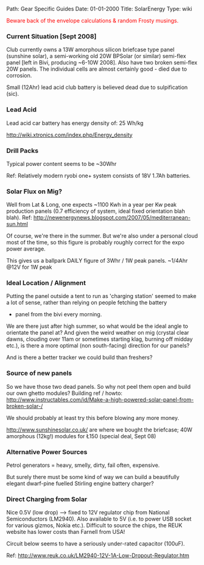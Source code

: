 Path: Gear Specific Guides
Date: 01-01-2000
Title: SolarEnergy
Type: wiki



<span style="color: red;">Beware back of the envelope calculations &
random Frosty musings.</span>





### Current Situation \[Sept 2008\]

Club currently owns a 13W amorphous silicon briefcase type panel
(sunshine solar), a semi-working old 20W BPSolar (or similar) semi-flex
panel \[left in Bivi, producing \~6-10W 2008\]. Also have two broken
semi-flex 20W panels. The individual cells are almost certainly good -
died due to corrosion.

Small (12Ahr) lead acid club battery is believed dead due to
sulpification (sic).





### Lead Acid

Lead acid car battery has energy density of: 25 Wh/kg

<http://wiki.xtronics.com/index.php/Energy_density>





### Drill Packs

Typical power content seems to be \~30Whr

Ref: Relatively modern ryobi one+ system consists of 18V 1.7Ah
batteries.





### Solar Flux on Mig?

Well from Lat & Long, one expects \~1100 Kwh in a year per Kw peak
production panels (0.7 efficiency of system, ideal fixed orientation
blah blah). Ref:
<http://newenergynews.blogspot.com/2007/05/mediterranean-sun.html>

Of course, we're there in the summer. But we're also under a personal
cloud most of the time, so this figure is probably roughly correct for
the expo power average.

This gives us a ballpark DAILY figure of 3Whr / 1W peak panels. \~1/4Ahr
@12V for 1W peak





### Ideal Location / Alignment

Putting the panel outside a tent to run as 'charging station' seemed to
make a lot of sense, rather than relying on people fetching the battery
+ panel from the bivi every morning.

We are there just after high summer, so what would be the ideal angle to
orientate the panel at? And given the weird weather on mig (crystal
clear dawns, clouding over 11am or sometimes starting klag, burning off
midday etc.), is there a more optimal (non south-facing) direction for
our panels?

And is there a better tracker we could build than freshers?





### Source of new panels

So we have those two dead panels. So why not peel them open and build
our own ghetto modules? Building ref / howto:
<http://www.instructables.com/id/Make-a-high-powered-solar-panel-from-broken-solar-/>

We should probably at least try this before blowing any more money.

<http://www.sunshinesolar.co.uk/> are where we bought the briefcase; 40W
amorphous (12kg!) modules for Ł150 (special deal, Sept 08)





### Alternative Power Sources

Petrol generators = heavy, smelly, dirty, fail often, expensive.

But surely there must be some kind of way we can build a beautifully
elegant dwarf-pine fuelled Stirling engine battery charger?





### Direct Charging from Solar

Nice 0.5V (low drop) --&gt; fixed to 12V regulator chip from National
Semiconductors (LM2940). Also available to 5V (i.e. to power USB socket
for various gizmos, Nokia etc.). Difficult to source the chips, the REUK
website has lower costs than Farnell from USA!

Circuit below seems to have a seriously under-rated capacitor (100uF).

Ref: <http://www.reuk.co.uk/LM2940-12V-1A-Low-Dropout-Regulator.htm>
